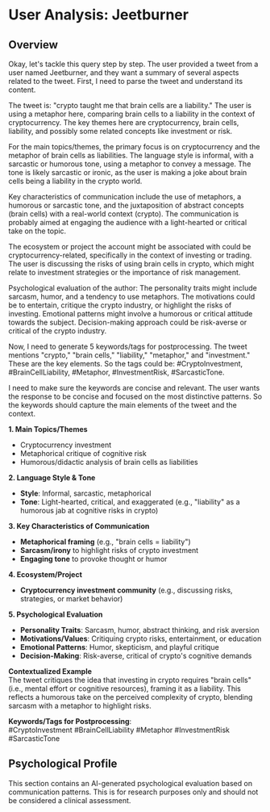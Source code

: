 # User Analysis: Jeetburner

## Overview

<think>
Okay, let's tackle this query step by step. The user provided a tweet from a user named Jeetburner, and they want a summary of several aspects related to the tweet. First, I need to parse the tweet and understand its content.

The tweet is: "crypto taught me that brain cells are a liability." The user is using a metaphor here, comparing brain cells to a liability in the context of cryptocurrency. The key themes here are cryptocurrency, brain cells, liability, and possibly some related concepts like investment or risk.

For the main topics/themes, the primary focus is on cryptocurrency and the metaphor of brain cells as liabilities. The language style is informal, with a sarcastic or humorous tone, using a metaphor to convey a message. The tone is likely sarcastic or ironic, as the user is making a joke about brain cells being a liability in the crypto world.

Key characteristics of communication include the use of metaphors, a humorous or sarcastic tone, and the juxtaposition of abstract concepts (brain cells) with a real-world context (crypto). The communication is probably aimed at engaging the audience with a light-hearted or critical take on the topic.

The ecosystem or project the account might be associated with could be cryptocurrency-related, specifically in the context of investing or trading. The user is discussing the risks of using brain cells in crypto, which might relate to investment strategies or the importance of risk management.

Psychological evaluation of the author: The personality traits might include sarcasm, humor, and a tendency to use metaphors. The motivations could be to entertain, critique the crypto industry, or highlight the risks of investing. Emotional patterns might involve a humorous or critical attitude towards the subject. Decision-making approach could be risk-averse or critical of the crypto industry.

Now, I need to generate 5 keywords/tags for postprocessing. The tweet mentions "crypto," "brain cells," "liability," "metaphor," and "investment." These are the key elements. So the tags could be: #CryptoInvestment, #BrainCellLiability, #Metaphor, #InvestmentRisk, #SarcasticTone.

I need to make sure the keywords are concise and relevant. The user wants the response to be concise and focused on the most distinctive patterns. So the keywords should capture the main elements of the tweet and the context.
</think>

**1. Main Topics/Themes**  
- Cryptocurrency investment  
- Metaphorical critique of cognitive risk  
- Humorous/didactic analysis of brain cells as liabilities  

**2. Language Style & Tone**  
- **Style**: Informal, sarcastic, metaphorical  
- **Tone**: Light-hearted, critical, and exaggerated (e.g., "liability" as a humorous jab at cognitive risks in crypto)  

**3. Key Characteristics of Communication**  
- **Metaphorical framing** (e.g., "brain cells = liability")  
- **Sarcasm/irony** to highlight risks of crypto investment  
- **Engaging tone** to provoke thought or humor  

**4. Ecosystem/Project**  
- **Cryptocurrency investment community** (e.g., discussing risks, strategies, or market behavior)  

**5. Psychological Evaluation**  
- **Personality Traits**: Sarcasm, humor, abstract thinking, and risk aversion  
- **Motivations/Values**: Critiquing crypto risks, entertainment, or education  
- **Emotional Patterns**: Humor, skepticism, and playful critique  
- **Decision-Making**: Risk-averse, critical of crypto's cognitive demands  

**Contextualized Example**  
The tweet critiques the idea that investing in crypto requires "brain cells" (i.e., mental effort or cognitive resources), framing it as a liability. This reflects a humorous take on the perceived complexity of crypto, blending sarcasm with a metaphor to highlight risks.  

**Keywords/Tags for Postprocessing**:  
#CryptoInvestment #BrainCellLiability #Metaphor #InvestmentRisk #SarcasticTone

## Psychological Profile

This section contains an AI-generated psychological evaluation based on communication patterns. This is for research purposes only and should not be considered a clinical assessment.